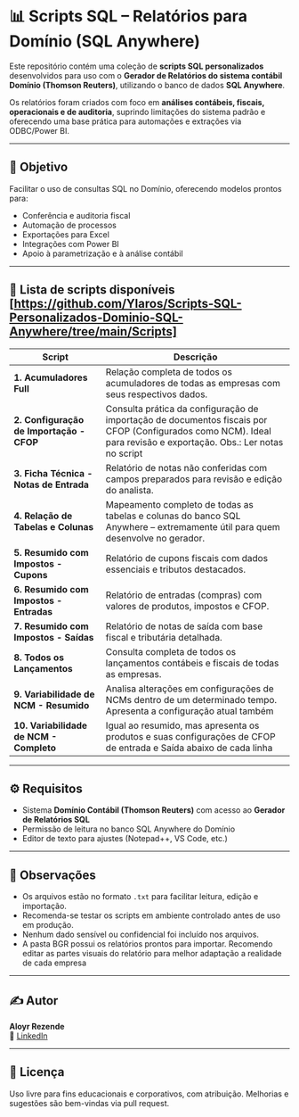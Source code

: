 # 📊 Scripts SQL – Relatórios para Domínio (SQL Anywhere)

Este repositório contém uma coleção de **scripts SQL personalizados** desenvolvidos para uso com o **Gerador de Relatórios do sistema contábil Domínio (Thomson Reuters)**, utilizando o banco de dados **SQL Anywhere**.

Os relatórios foram criados com foco em **análises contábeis, fiscais, operacionais e de auditoria**, suprindo limitações do sistema padrão e oferecendo uma base prática para automações e extrações via ODBC/Power BI.

---

## 🎯 Objetivo

Facilitar o uso de consultas SQL no Domínio, oferecendo modelos prontos para:

- Conferência e auditoria fiscal
- Automação de processos
- Exportações para Excel
- Integrações com Power BI
- Apoio à parametrização e à análise contábil

---

## 📂 Lista de scripts disponíveis [https://github.com/Ylaros/Scripts-SQL-Personalizados-Dominio-SQL-Anywhere/tree/main/Scripts]

| Script                                       | Descrição                                                                                     |
|---------------------------------------------|-----------------------------------------------------------------------------------------------|
| **1. Acumuladores Full**                    | Relação completa de todos os acumuladores de todas as empresas com seus respectivos dados.   |
| **2. Configuração de Importação - CFOP**    | Consulta prática da configuração de importação de documentos fiscais por CFOP (Configurados como NCM). Ideal para revisão e exportação. Obs.: Ler notas no script |
| **3. Ficha Técnica - Notas de Entrada**     | Relatório de notas não conferidas com campos preparados para revisão e edição do analista.   |
| **4. Relação de Tabelas e Colunas**         | Mapeamento completo de todas as tabelas e colunas do banco SQL Anywhere – extremamente útil para quem desenvolve no gerador. |
| **5. Resumido com Impostos - Cupons**       | Relatório de cupons fiscais com dados essenciais e tributos destacados.                      |
| **6. Resumido com Impostos - Entradas**     | Relatório de entradas (compras) com valores de produtos, impostos e CFOP.                    |
| **7. Resumido com Impostos - Saídas**       | Relatório de notas de saída com base fiscal e tributária detalhada.                         |
| **8. Todos os Lançamentos**                 | Consulta completa de todos os lançamentos contábeis e fiscais de todas as empresas.          |
| **9. Variabilidade de NCM - Resumido**      | Analisa alterações em configurações de NCMs dentro de um determinado tempo. Apresenta a configuração atual também         |
| **10. Variabilidade de NCM - Completo**     | Igual ao resumido, mas apresenta os produtos e suas configurações de CFOP de entrada e Saída abaixo de cada linha         |

---

## ⚙️ Requisitos

- Sistema **Domínio Contábil (Thomson Reuters)** com acesso ao **Gerador de Relatórios SQL**
- Permissão de leitura no banco SQL Anywhere do Domínio
- Editor de texto para ajustes (Notepad++, VS Code, etc.)

---

## 📎 Observações

- Os arquivos estão no formato `.txt` para facilitar leitura, edição e importação.
- Recomenda-se testar os scripts em ambiente controlado antes de uso em produção.
- Nenhum dado sensível ou confidencial foi incluído nos arquivos.
- A pasta BGR possui os relatórios prontos para importar. Recomendo editar as partes visuais do relatório para melhor adaptação a realidade de cada empresa

---

## ✍️ Autor

**Aloyr Rezende**  
🔗 [LinkedIn](https://www.linkedin.com/in/aloyr-rezende)

---

## 🪪 Licença

Uso livre para fins educacionais e corporativos, com atribuição. Melhorias e sugestões são bem-vindas via pull request.
